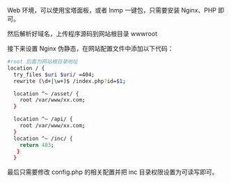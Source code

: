 Web 环境，可以使用宝塔面板，或者 lnmp 一键包，只需要安装 Nginx、PHP 即可。

然后解析好域名，上传程序源码到网站根目录 wwwroot

接下来设置 Nginx 伪静态，在网站配置文件中添加以下代码：

```bash
#root 后面为网站根目录地址
location / {
  try_files $uri $uri/ =404;
  rewrite (\d+|\w+)$ /index.php?id=$1;

  location ^~ /asset/ {
    root /var/www/xx.com;
  }

  location ^~ /api/ {
    root /var/www/xx.com;
  }
  location ^~ /inc/ {
    return 403;
   }
  }
```

最后只需要修改 config.php 的相关配置并把 inc 目录权限设置为可读写即可。
